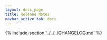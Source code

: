 ```yaml
---
layout: docs_page
title: Release Notes
navbar_active_tab: docs
---
```


{% include-section '../../../CHANGELOG.md' %}